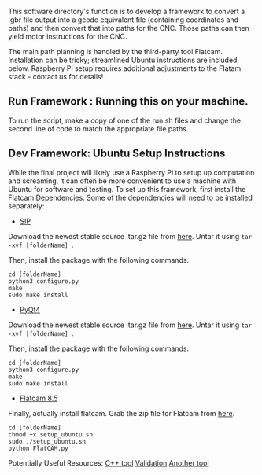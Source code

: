 This software directory's function is to develop a framework to convert a .gbr
file output into a gcode equivalent file (containing coordinates and paths) and then convert that into
paths for the CNC. Those paths can then yield motor instructions for the CNC.

The main path planning is handled by the third-party tool Flatcam. Installation can be tricky; streamlined Ubuntu instructions
are included below. Raspberry Pi setup requires additional adjustments to the Flatam stack - contact us for details!

## Run Framework : Running this on your machine.
To run the script, make a copy of one of the run.sh files and change the second
line of code to match the appropriate file paths.


## Dev Framework: Ubuntu Setup Instructions
While the final project will likely use a Raspberry Pi to setup up computation and screaming, it can often be more convenient to use a machine with Ubuntu for software and testing. To set up this framework, first install the Flatcam Dependencies:
Some of the dependencies will need to be installed separately:
 - [SIP](https://www.riverbankcomputing.com/software/sip/download)
 
Download the newest stable source .tar.gz file from [here](https://www.riverbankcomputing.com/software/sip/download). Untar it using
`tar -xvf [folderName] `. 

Then, install the package with the following commands. 
~~~~~
cd [folderName]
python3 configure.py
make
sudo make install
~~~~~
- [PyQt4](https://www.riverbankcomputing.com/software/pyqt/download)

Download the newest stable source .tar.gz file from [here](https://www.riverbankcomputing.com/software/sip/download). Untar it using
`tar -xvf [folderName] `. 

Then, install the package with the following commands. 
~~~~~
cd [folderName]
python3 configure.py 
make
sudo make install
~~~~~
- [Flatcam 8.5](https://bitbucket.org/jpcgt/flatcam/downloads/) 

Finally, actually install flatcam. Grab the zip file for Flatcam from [here](https://bitbucket.org/jpcgt/flatcam/downloads/).
~~~~
cd [folderName]
chmod +x setup_ubuntu.sh
sudo ./setup_ubuntu.sh
python FlatCAM.py
~~~~

Potentially Useful Resources:
[C++ tool](https://github.com/pcb2gcode/pcb2gcode)
[Validation](https://carbide3d.com/apps/pcb/)
[Another tool](https://github.com/Nikolay-Kha/PCBConverter)
